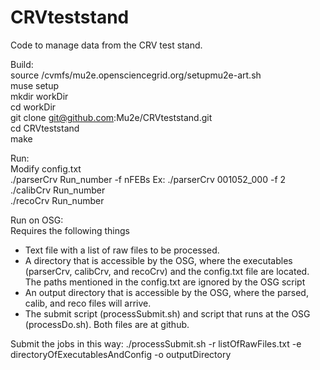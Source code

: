 # CRVteststand
Code to manage data from the CRV test stand.  

Build:  
source /cvmfs/mu2e.opensciencegrid.org/setupmu2e-art.sh  
muse setup  
mkdir workDir  
cd workDir  
git clone git@github.com:Mu2e/CRVteststand.git  
cd CRVteststand  
make  

Run:  
Modify config.txt  
./parserCrv Run_number -f nFEBs 
Ex: ./parserCrv 001052_000 -f 2 
./calibCrv Run_number  
./recoCrv Run_number  

Run on OSG:<br>
Requires the following things
<ul>
<li>Text file with a list of raw files to be processed.</li>
<li>A directory that is accessible by the OSG, where the executables (parserCrv, calibCrv, and recoCrv) 
  and the config.txt file are located. The paths mentioned in the config.txt are ignored by the OSG script</li>
<li>An output directory that is accessible by the OSG, where the parsed, calib, and reco files will arrive.</li>
<li>The submit script (processSubmit.sh) and script that runs at the OSG (processDo.sh). Both files are at github.</li>
</ul>
Submit the jobs in this way:
./processSubmit.sh -r listOfRawFiles.txt -e directoryOfExecutablesAndConfig -o outputDirectory
